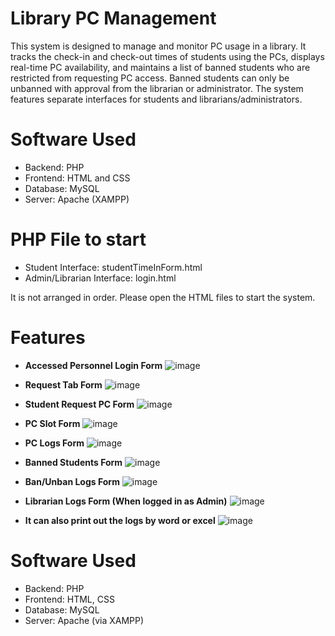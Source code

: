# Library PC Management

This system is designed to manage and monitor PC usage in a library. It tracks the check-in and check-out times of students using the PCs, displays real-time PC availability, and maintains a list of banned students who are restricted from requesting PC access. Banned students can only be unbanned with approval from the librarian or administrator. The system features separate interfaces for students and librarians/administrators.

# Software Used
- Backend: PHP
- Frontend: HTML and CSS
- Database: MySQL
- Server: Apache (XAMPP)

# PHP File to start
- Student Interface: studentTimeInForm.html
- Admin/Librarian Interface: login.html

It is not arranged in order. Please open the HTML files to start the system.

# Features
- **Accessed Personnel Login Form**
![image](https://github.com/user-attachments/assets/be03c362-dc0e-4c5c-b414-2eb3e80acf0e)

- **Request Tab Form**
![image](https://github.com/user-attachments/assets/c4541e38-8f2a-4dcf-a621-f9ab36173838)

- **Student Request PC Form**
![image](https://github.com/user-attachments/assets/0cbfd502-6297-441e-a283-216d229b2025)

- **PC Slot Form**
![image](https://github.com/user-attachments/assets/04e1a8fa-d76f-4820-a341-a3baa2bb8d5a)

- **PC Logs Form**
![image](https://github.com/user-attachments/assets/45067be8-6496-44f3-928c-14dd43b25eaa)

- **Banned Students Form**
![image](https://github.com/user-attachments/assets/755a66d5-c885-485f-bfe9-386903d752bc)

- **Ban/Unban Logs Form**
![image](https://github.com/user-attachments/assets/6a6a9e2e-d571-46d1-b7d9-929af16c3497)

- **Librarian Logs Form (When logged in as Admin)**
![image](https://github.com/user-attachments/assets/9d7d2406-7820-40c9-bdf9-72a477f5ea77)

- **It can also print out the logs by word or excel**
![image](https://github.com/user-attachments/assets/98197e32-78d1-4cfc-8fd7-fcf38bdafdda)

# Software Used
- Backend: PHP
- Frontend: HTML, CSS
- Database: MySQL
- Server: Apache (via XAMPP)
